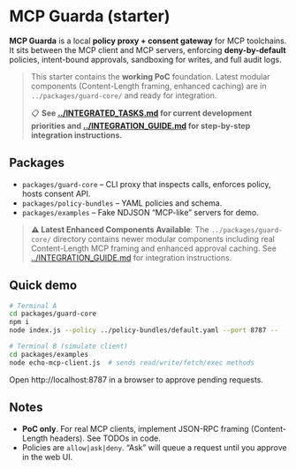 # MCP Guarda (starter)

**MCP Guarda** is a local **policy proxy + consent gateway** for MCP toolchains. It sits between the MCP client and MCP servers, enforcing **deny-by-default** policies, intent-bound approvals, sandboxing for writes, and full audit logs.

> This starter contains the **working PoC** foundation. Latest modular components (Content-Length framing, enhanced caching) are in `../packages/guard-core/` and ready for integration.
>
> 📋 **See [../INTEGRATED_TASKS.md](../INTEGRATED_TASKS.md) for current development priorities and [../INTEGRATION_GUIDE.md](../INTEGRATION_GUIDE.md) for step-by-step integration instructions.**

## Packages
- `packages/guard-core` – CLI proxy that inspects calls, enforces policy, hosts consent API.
- `packages/policy-bundles` – YAML policies and schema.
- `packages/examples` – Fake NDJSON “MCP-like” servers for demo.
> **⚠️ Latest Enhanced Components Available**: The `../packages/guard-core/` directory contains newer modular components including real Content-Length MCP framing and enhanced approval caching. See [../INTEGRATION_GUIDE.md](../INTEGRATION_GUIDE.md) for integration instructions.

## Quick demo
```bash
# Terminal A
cd packages/guard-core
npm i
node index.js --policy ../policy-bundles/default.yaml --port 8787 --   node ../examples/echo-mcp-server.js

# Terminal B (simulate client)
cd packages/examples
node echo-mcp-client.js  # sends read/write/fetch/exec methods
```

Open http://localhost:8787 in a browser to approve pending requests.

## Notes
- **PoC only**. For real MCP clients, implement JSON-RPC framing (Content-Length headers). See TODOs in code.
- Policies are `allow|ask|deny`. “Ask” will queue a request until you approve in the web UI.
